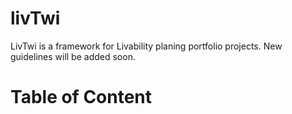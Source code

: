 # livTwi
LivTwi is a framework for Livability planing portfolio projects. New guidelines will be added soon.

# Table of Content
